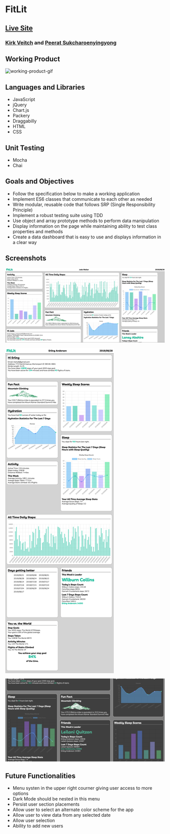 # FitLit

## [Live Site](https://peeratmac.github.io/fitlit/src/index.html)

### [Kirk Veitch](https://github.com/kveitch) and [Peerat Sukcharoenyingyong](https://github.com/peeratmac)

## Working Product

![working-product-gif](screenshots/working-product-2.gif)

## Languages and Libraries

- JavaScript
- jQuery
- Chart.js
- Packery
- Draggabilly
- HTML
- CSS

## Unit Testing

- Mocha
- Chai

## Goals and Objectives

- Follow the specification below to make a working application
- Implement ES6 classes that communicate to each other as needed
- Write modular, reusable code that follows SRP (Single Responsibility Principle)
- Implement a robust testing suite using TDD
- Use object and array prototype methods to perform data manipulation
- Display information on the page while maintaining ability to test class properties and methods
- Create a data dashboard that is easy to use and displays information in a clear way

## Screenshots

![desktop-view-1](screenshots/desktop-view-1.png)

![desktop-view-2](screenshots/desktop-view-2.png)

![desktop-view-3-dark-mode](screenshots/desktop-view-3.png)

## Future Functionalities

- Menu systen in the upper right courner giving user access to more options
- Dark Mode should be nested in this menu
- Persist user section placements
- Allow user to select an alternate color scheme for the app
- Allow user to view data from any selected date
- Allow user selection
- Ability to add new users
